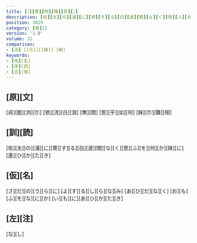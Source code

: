 ```yaml
---
title: [（][寄][物][陳][思][）]
description: [佐][太][の][浦][に][寄][す][る][白][波][間][な][く][思][ふ][を][何][か][妹][に][逢][ひ][か][た][き]
position: 3029
category: [巻]12
version: '1.0'
volume: 12
comparison:
- [汭] [[元]][[細]] [納]
keywords:
- [地][名]
- [序][詞]
- [恋][情]
---
```


## [原][文]

[貞][能][汭][尓] [依][流][白][浪] [無][間] [思][乎][如][何] [妹][尓][難][相]

## [訓][読]

[佐][太][の][浦][に][寄][す][る][白][波][間][な][く][思][ふ][を][何][か][妹][に][逢][ひ][か][た][き]

## [仮][名]

[さ][だ][の][う][ら][に] [よ][す][る][し][ら][な][み] [あ][ひ][だ][な][く] [お][も][ふ][を][な][に][か] [い][も][に][あ][ひ][か][た][き]

## [左][注]

[な][し]
